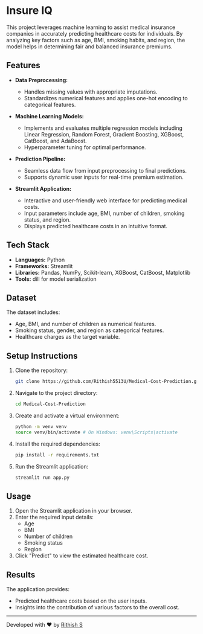 # Insure IQ

This project leverages machine learning to assist medical insurance companies in accurately predicting healthcare costs for individuals. By analyzing key factors such as age, BMI, smoking habits, and region, the model helps in determining fair and balanced insurance premiums.

## Features

- **Data Preprocessing:**
  - Handles missing values with appropriate imputations.
  - Standardizes numerical features and applies one-hot encoding to categorical features.

- **Machine Learning Models:**
  - Implements and evaluates multiple regression models including Linear Regression, Random Forest, Gradient Boosting, XGBoost, CatBoost, and AdaBoost.
  - Hyperparameter tuning for optimal performance.

- **Prediction Pipeline:**
  - Seamless data flow from input preprocessing to final predictions.
  - Supports dynamic user inputs for real-time premium estimation.

- **Streamlit Application:**
  - Interactive and user-friendly web interface for predicting medical costs.
  - Input parameters include age, BMI, number of children, smoking status, and region.
  - Displays predicted healthcare costs in an intuitive format.

## Tech Stack

- **Languages:** Python
- **Frameworks:** Streamlit
- **Libraries:** Pandas, NumPy, Scikit-learn, XGBoost, CatBoost, Matplotlib
- **Tools:** dill for model serialization

## Dataset

The dataset includes:
- Age, BMI, and number of children as numerical features.
- Smoking status, gender, and region as categorical features.
- Healthcare charges as the target variable.

## Setup Instructions

1. Clone the repository:
   ```bash
   git clone https://github.com/Rithish5513U/Medical-Cost-Prediction.git
   ```

2. Navigate to the project directory:
   ```bash
   cd Medical-Cost-Prediction
   ```

3. Create and activate a virtual environment:
   ```bash
   python -m venv venv
   source venv/bin/activate # On Windows: venv\Scripts\activate
   ```

4. Install the required dependencies:
   ```bash
   pip install -r requirements.txt
   ```

5. Run the Streamlit application:
   ```bash
   streamlit run app.py
   ```

## Usage

1. Open the Streamlit application in your browser.
2. Enter the required input details:
   - Age
   - BMI
   - Number of children
   - Smoking status
   - Region
3. Click "Predict" to view the estimated healthcare cost.

## Results

The application provides:
- Predicted healthcare costs based on the user inputs.
- Insights into the contribution of various factors to the overall cost.

---
Developed with ❤️ by [Rithish S](https://github.com/Rithish5513U)
